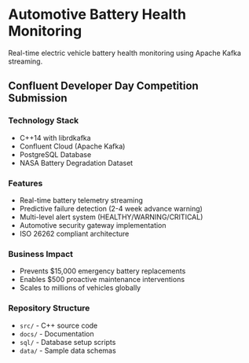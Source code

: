 # Automotive Battery Health Monitoring

Real-time electric vehicle battery health monitoring using Apache Kafka streaming.

## Confluent Developer Day Competition Submission

### Technology Stack
- C++14 with librdkafka
- Confluent Cloud (Apache Kafka)
- PostgreSQL Database
- NASA Battery Degradation Dataset

### Features
- Real-time battery telemetry streaming
- Predictive failure detection (2-4 week advance warning)
- Multi-level alert system (HEALTHY/WARNING/CRITICAL)
- Automotive security gateway implementation
- ISO 26262 compliant architecture

### Business Impact
- Prevents $15,000 emergency battery replacements
- Enables $500 proactive maintenance interventions
- Scales to millions of vehicles globally

### Repository Structure
- `src/` - C++ source code
- `docs/` - Documentation
- `sql/` - Database setup scripts
- `data/` - Sample data schemas
